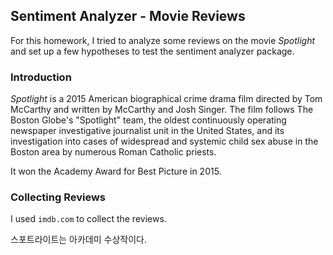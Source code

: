 ## Sentiment Analyzer - Movie Reviews
For this homework, I tried to analyze some reviews on the movie *Spotlight* and set up a few hypotheses to test the sentiment analyzer package.

### Introduction

*Spotlight* is a 2015 American biographical crime drama film directed by Tom McCarthy and written by McCarthy and Josh Singer. 
The film follows The Boston Globe's "Spotlight" team, the oldest continuously operating newspaper investigative journalist unit in the United States, and its investigation into cases of widespread and systemic child sex abuse in the Boston area by numerous Roman Catholic priests.

It won the Academy Award for Best Picture in 2015.


### Collecting Reviews
I used `imdb.com` to collect the reviews.

스포트라이트는 아카데미 수상작이다.

